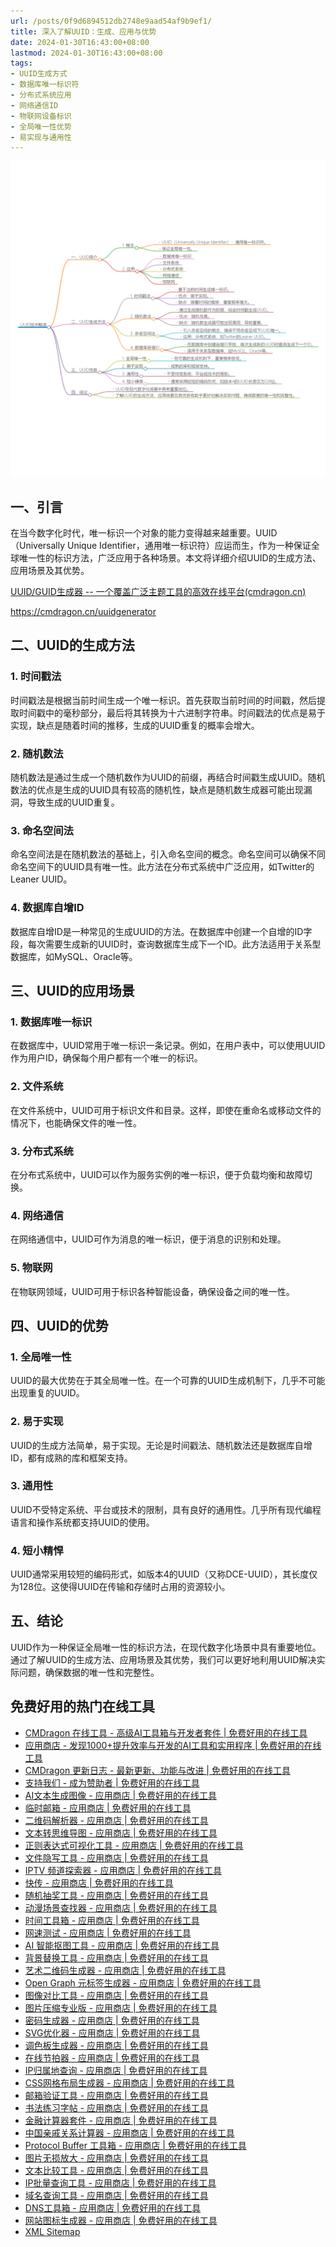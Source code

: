 ```yaml
---
url: /posts/0f9d6894512db2748e9aad54af9b9ef1/
title: 深入了解UUID：生成、应用与优势
date: 2024-01-30T16:43:00+08:00
lastmod: 2024-01-30T16:43:00+08:00
tags:
- UUID生成方式
- 数据库唯一标识符
- 分布式系统应用
- 网络通信ID
- 物联网设备标识
- 全局唯一性优势
- 易实现与通用性
---
```


<img src="/images/2024_02_03 18_41_16.png" title="2024_02_03 18_41_16.png" alt="2024_02_03 18_41_16.png"/>

## 一、引言

在当今数字化时代，唯一标识一个对象的能力变得越来越重要。UUID（Universally Unique Identifier，通用唯一标识符）应运而生，作为一种保证全球唯一性的标识方法，广泛应用于各种场景。本文将详细介绍UUID的生成方法、应用场景及其优势。

[UUID/GUID生成器 -- 一个覆盖广泛主题工具的高效在线平台(cmdragon.cn)](https://cmdragon.cn/uuidgenerator)

https://cmdragon.cn/uuidgenerator


## 二、UUID的生成方法

### 1. 时间戳法

时间戳法是根据当前时间生成一个唯一标识。首先获取当前时间的时间戳，然后提取时间戳中的毫秒部分，最后将其转换为十六进制字符串。时间戳法的优点是易于实现，缺点是随着时间的推移，生成的UUID重复的概率会增大。

### 2. 随机数法

随机数法是通过生成一个随机数作为UUID的前缀，再结合时间戳生成UUID。随机数法的优点是生成的UUID具有较高的随机性，缺点是随机数生成器可能出现漏洞，导致生成的UUID重复。

### 3. 命名空间法

命名空间法是在随机数法的基础上，引入命名空间的概念。命名空间可以确保不同命名空间下的UUID具有唯一性。此方法在分布式系统中广泛应用，如Twitter的Leaner UUID。

### 4. 数据库自增ID

数据库自增ID是一种常见的生成UUID的方法。在数据库中创建一个自增的ID字段，每次需要生成新的UUID时，查询数据库生成下一个ID。此方法适用于关系型数据库，如MySQL、Oracle等。

## 三、UUID的应用场景

### 1. 数据库唯一标识

在数据库中，UUID常用于唯一标识一条记录。例如，在用户表中，可以使用UUID作为用户ID，确保每个用户都有一个唯一的标识。

### 2. 文件系统

在文件系统中，UUID可用于标识文件和目录。这样，即使在重命名或移动文件的情况下，也能确保文件的唯一性。

### 3. 分布式系统

在分布式系统中，UUID可以作为服务实例的唯一标识，便于负载均衡和故障切换。

### 4. 网络通信

在网络通信中，UUID可作为消息的唯一标识，便于消息的识别和处理。

### 5. 物联网

在物联网领域，UUID可用于标识各种智能设备，确保设备之间的唯一性。

## 四、UUID的优势

### 1. 全局唯一性

UUID的最大优势在于其全局唯一性。在一个可靠的UUID生成机制下，几乎不可能出现重复的UUID。

### 2. 易于实现

UUID的生成方法简单，易于实现。无论是时间戳法、随机数法还是数据库自增ID，都有成熟的库和框架支持。

### 3. 通用性

UUID不受特定系统、平台或技术的限制，具有良好的通用性。几乎所有现代编程语言和操作系统都支持UUID的使用。

### 4. 短小精悍

UUID通常采用较短的编码形式，如版本4的UUID（又称DCE-UUID），其长度仅为128位。这使得UUID在传输和存储时占用的资源较小。

## 五、结论

UUID作为一种保证全局唯一性的标识方法，在现代数字化场景中具有重要地位。通过了解UUID的生成方法、应用场景及其优势，我们可以更好地利用UUID解决实际问题，确保数据的唯一性和完整性。

## 免费好用的热门在线工具

- [CMDragon 在线工具 - 高级AI工具箱与开发者套件 | 免费好用的在线工具](https://tools.cmdragon.cn/zh)
- [应用商店 - 发现1000+提升效率与开发的AI工具和实用程序 | 免费好用的在线工具](https://tools.cmdragon.cn/zh/apps?category=trending)
- [CMDragon 更新日志 - 最新更新、功能与改进 | 免费好用的在线工具](https://tools.cmdragon.cn/zh/changelog)
- [支持我们 - 成为赞助者 | 免费好用的在线工具](https://tools.cmdragon.cn/zh/sponsor)
- [AI文本生成图像 - 应用商店 | 免费好用的在线工具](https://tools.cmdragon.cn/zh/apps/text-to-image-ai)
- [临时邮箱 - 应用商店 | 免费好用的在线工具](https://tools.cmdragon.cn/zh/apps/temp-email)
- [二维码解析器 - 应用商店 | 免费好用的在线工具](https://tools.cmdragon.cn/zh/apps/qrcode-parser)
- [文本转思维导图 - 应用商店 | 免费好用的在线工具](https://tools.cmdragon.cn/zh/apps/text-to-mindmap)
- [正则表达式可视化工具 - 应用商店 | 免费好用的在线工具](https://tools.cmdragon.cn/zh/apps/regex-visualizer)
- [文件隐写工具 - 应用商店 | 免费好用的在线工具](https://tools.cmdragon.cn/zh/apps/steganography-tool)
- [IPTV 频道探索器 - 应用商店 | 免费好用的在线工具](https://tools.cmdragon.cn/zh/apps/iptv-explorer)
- [快传 - 应用商店 | 免费好用的在线工具](https://tools.cmdragon.cn/zh/apps/snapdrop)
- [随机抽奖工具 - 应用商店 | 免费好用的在线工具](https://tools.cmdragon.cn/zh/apps/lucky-draw)
- [动漫场景查找器 - 应用商店 | 免费好用的在线工具](https://tools.cmdragon.cn/zh/apps/anime-scene-finder)
- [时间工具箱 - 应用商店 | 免费好用的在线工具](https://tools.cmdragon.cn/zh/apps/time-toolkit)
- [网速测试 - 应用商店 | 免费好用的在线工具](https://tools.cmdragon.cn/zh/apps/speed-test)
- [AI 智能抠图工具 - 应用商店 | 免费好用的在线工具](https://tools.cmdragon.cn/zh/apps/background-remover)
- [背景替换工具 - 应用商店 | 免费好用的在线工具](https://tools.cmdragon.cn/zh/apps/background-replacer)
- [艺术二维码生成器 - 应用商店 | 免费好用的在线工具](https://tools.cmdragon.cn/zh/apps/artistic-qrcode)
- [Open Graph 元标签生成器 - 应用商店 | 免费好用的在线工具](https://tools.cmdragon.cn/zh/apps/open-graph-generator)
- [图像对比工具 - 应用商店 | 免费好用的在线工具](https://tools.cmdragon.cn/zh/apps/image-comparison)
- [图片压缩专业版 - 应用商店 | 免费好用的在线工具](https://tools.cmdragon.cn/zh/apps/image-compressor)
- [密码生成器 - 应用商店 | 免费好用的在线工具](https://tools.cmdragon.cn/zh/apps/password-generator)
- [SVG优化器 - 应用商店 | 免费好用的在线工具](https://tools.cmdragon.cn/zh/apps/svg-optimizer)
- [调色板生成器 - 应用商店 | 免费好用的在线工具](https://tools.cmdragon.cn/zh/apps/color-palette)
- [在线节拍器 - 应用商店 | 免费好用的在线工具](https://tools.cmdragon.cn/zh/apps/online-metronome)
- [IP归属地查询 - 应用商店 | 免费好用的在线工具](https://tools.cmdragon.cn/zh/apps/ip-geolocation)
- [CSS网格布局生成器 - 应用商店 | 免费好用的在线工具](https://tools.cmdragon.cn/zh/apps/css-grid-layout)
- [邮箱验证工具 - 应用商店 | 免费好用的在线工具](https://tools.cmdragon.cn/zh/apps/email-validator)
- [书法练习字帖 - 应用商店 | 免费好用的在线工具](https://tools.cmdragon.cn/zh/apps/calligraphy-practice)
- [金融计算器套件 - 应用商店 | 免费好用的在线工具](https://tools.cmdragon.cn/zh/apps/finance-calculator-suite)
- [中国亲戚关系计算器 - 应用商店 | 免费好用的在线工具](https://tools.cmdragon.cn/zh/apps/chinese-kinship-calculator)
- [Protocol Buffer 工具箱 - 应用商店 | 免费好用的在线工具](https://tools.cmdragon.cn/zh/apps/protobuf-toolkit)
- [图片无损放大 - 应用商店 | 免费好用的在线工具](https://tools.cmdragon.cn/zh/apps/image-upscaler)
- [文本比较工具 - 应用商店 | 免费好用的在线工具](https://tools.cmdragon.cn/zh/apps/text-compare)
- [IP批量查询工具 - 应用商店 | 免费好用的在线工具](https://tools.cmdragon.cn/zh/apps/ip-batch-lookup)
- [域名查询工具 - 应用商店 | 免费好用的在线工具](https://tools.cmdragon.cn/zh/apps/domain-finder)
- [DNS工具箱 - 应用商店 | 免费好用的在线工具](https://tools.cmdragon.cn/zh/apps/dns-toolkit)
- [网站图标生成器 - 应用商店 | 免费好用的在线工具](https://tools.cmdragon.cn/zh/apps/favicon-generator)
- [XML Sitemap](https://tools.cmdragon.cn/sitemap_index.xml)
